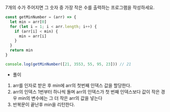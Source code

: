 7개의 수가 주어지면 그 숫자 중 가장 작은 수를 출력하는 프로그램을 작성하세요.

```javascript
const getMinNumber = (arr) => {
  let min = arr[0]
  for (let i = 1; i < arr.length; i++) {
    if (arr[i] < min) {
      min = arr[i]
    }
  }
  return min
}

console.log(getMinNumber([21, 3553, 55, 95, 23])) // 21
```

- 풀이

1.  arr를 인자로 받은 후 min에 arr의 첫번째 인덱스 값을 할당한다.
2.  arr의 인덱스 1번부터 하나씩 돌며 arr의 인덱스가 첫 번째 인덱스보다 값이 작은 경우 min의 변수에는 그 더 작은 arr의 값을 넣는다
3.  반복문이 끝난후 min을 리턴한다.
